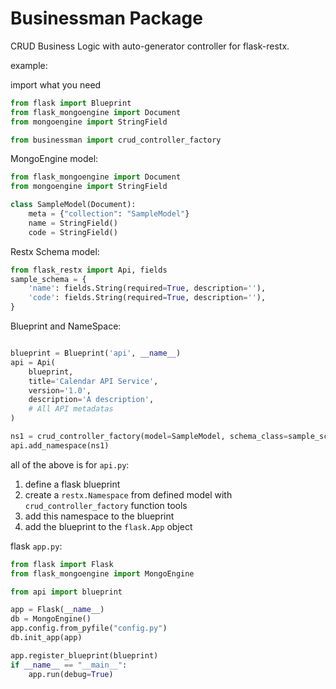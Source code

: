 # Businessman Package

CRUD Business Logic with auto-generator controller for flask-restx.

example:

import what you need

```python
from flask import Blueprint
from flask_mongoengine import Document
from mongoengine import StringField

from businessman import crud_controller_factory


```
MongoEngine model:
```python
from flask_mongoengine import Document
from mongoengine import StringField

class SampleModel(Document):
	meta = {"collection": "SampleModel"}
	name = StringField()
	code = StringField()
```

Restx Schema model:
```python
from flask_restx import Api, fields
sample_schema = {
	'name': fields.String(required=True, description=''),
	'code': fields.String(required=True, description=''),
}
```

Blueprint and NameSpace:
```python

blueprint = Blueprint('api', __name__)
api = Api(
	blueprint,
	title='Calendar API Service',
	version='1.0',
	description='A description',
	# All API metadatas
)

ns1 = crud_controller_factory(model=SampleModel, schema_class=sample_schema)
api.add_namespace(ns1)
```
all of the above is for `api.py`:

1. define a flask blueprint
2. create a `restx.Namespace` from defined model with `crud_controller_factory` function tools
3. add this namespace to the blueprint
4. add the blueprint to the `flask.App` object

flask `app.py`:
```python
from flask import Flask
from flask_mongoengine import MongoEngine

from api import blueprint

app = Flask(__name__)
db = MongoEngine()
app.config.from_pyfile("config.py")
db.init_app(app)

app.register_blueprint(blueprint)
if __name__ == "__main__":
	app.run(debug=True)

```